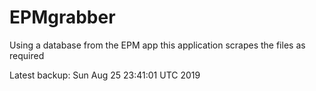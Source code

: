 # EPMgrabber
Using a database from the EPM app this application scrapes the files as required


Latest backup: Sun Aug 25 23:41:01 UTC 2019
